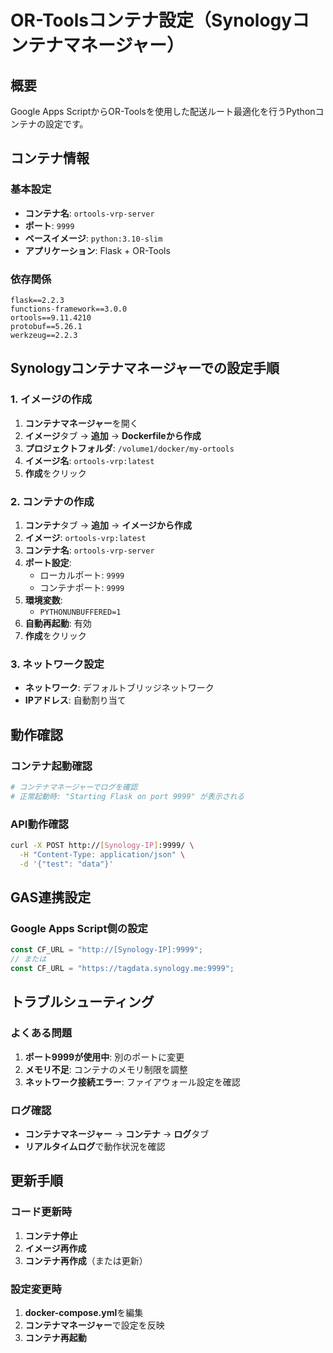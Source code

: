 # OR-Toolsコンテナ設定（Synologyコンテナマネージャー）

## 概要
Google Apps ScriptからOR-Toolsを使用した配送ルート最適化を行うPythonコンテナの設定です。

## コンテナ情報

### 基本設定
- **コンテナ名**: `ortools-vrp-server`
- **ポート**: `9999`
- **ベースイメージ**: `python:3.10-slim`
- **アプリケーション**: Flask + OR-Tools

### 依存関係
```
flask==2.2.3
functions-framework==3.0.0
ortools==9.11.4210
protobuf==5.26.1
werkzeug==2.2.3
```

## Synologyコンテナマネージャーでの設定手順

### 1. イメージの作成
1. **コンテナマネージャー**を開く
2. **イメージ**タブ → **追加** → **Dockerfileから作成**
3. **プロジェクトフォルダ**: `/volume1/docker/my-ortools`
4. **イメージ名**: `ortools-vrp:latest`
5. **作成**をクリック

### 2. コンテナの作成
1. **コンテナ**タブ → **追加** → **イメージから作成**
2. **イメージ**: `ortools-vrp:latest`
3. **コンテナ名**: `ortools-vrp-server`
4. **ポート設定**:
   - ローカルポート: `9999`
   - コンテナポート: `9999`
5. **環境変数**:
   - `PYTHONUNBUFFERED=1`
6. **自動再起動**: 有効
7. **作成**をクリック

### 3. ネットワーク設定
- **ネットワーク**: デフォルトブリッジネットワーク
- **IPアドレス**: 自動割り当て

## 動作確認

### コンテナ起動確認
```bash
# コンテナマネージャーでログを確認
# 正常起動時: "Starting Flask on port 9999" が表示される
```

### API動作確認
```bash
curl -X POST http://[Synology-IP]:9999/ \
  -H "Content-Type: application/json" \
  -d '{"test": "data"}'
```

## GAS連携設定

### Google Apps Script側の設定
```javascript
const CF_URL = "http://[Synology-IP]:9999";
// または
const CF_URL = "https://tagdata.synology.me:9999";
```

## トラブルシューティング

### よくある問題
1. **ポート9999が使用中**: 別のポートに変更
2. **メモリ不足**: コンテナのメモリ制限を調整
3. **ネットワーク接続エラー**: ファイアウォール設定を確認

### ログ確認
- **コンテナマネージャー** → **コンテナ** → **ログ**タブ
- **リアルタイムログ**で動作状況を確認

## 更新手順

### コード更新時
1. **コンテナ停止**
2. **イメージ再作成**
3. **コンテナ再作成**（または更新）

### 設定変更時
1. **docker-compose.yml**を編集
2. **コンテナマネージャー**で設定を反映
3. **コンテナ再起動**
